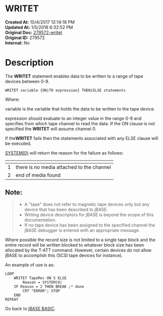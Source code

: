 # WRITET

**Created At:** 10/4/2017 12:14:18 PM  
**Updated At:** 1/5/2018 6:32:52 PM  
**Original Doc:** [279572-writet](https://docs.jbase.com/36868-jbase-basic/279572-writet)  
**Original ID:** 279572  
**Internal:** No  


# Description

The **WRITET** statement enables data to be written to a range of tape devices between 0-9.

```
WRITET variable {ON|TO expression} THEN|ELSE statements
```

Where:

variable is the variable that holds the data to be written to the tape device.

expression should evaluate to an integer value in the range 0-9 and specifies from which tape channel to read the data. If the ON clause is not specified the **WRITET** will assume channel 0.

If the**WRITET** fails then the statements associated with any ELSE clause will be executed.

[SYSTEM(0)](./../system-functions) will return the reason for the failure as follows:


| <!----> | <!----> |
| --- | --- |
| 1<br> | there is no media attached to the channel<br> |
| 2<br> | end of media found<br> |


## Note:


> - A "tape" does not refer to magnetic tape devices only but any device that has been described to jBASE.
> - Writing device descriptors for jBASE is beyond the scope of this documentation.
> - If no tape device has been assigned to the specified channel the jBASE debugger is entered with an appropriate message.


Where possible the record size is not limited to a single tape block and the entire record will be written blocked to whatever block size has been allocated by the T-ATT command. However, certain devices do not allow jBASE to accomplish this (SCSI tape devices for instance).

An example of use is as:

```
LOOP
    WRITET TapeRec ON 5 ELSE
        Reason = SYSTEM(0)
    IF Reason = 2 THEN BREAK ;* done
        CRT "ERROR"; STOP
    END
REPEAT
```



Go back to [jBASE BASIC](./../jbase-basic-programmers-reference-guide).

